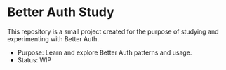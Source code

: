 # Better Auth Study

This repository is a small project created for the purpose of studying and experimenting with Better Auth.

- Purpose: Learn and explore Better Auth patterns and usage.
- Status: WIP
